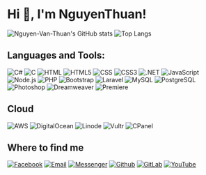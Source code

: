 # Hi 👋, I'm NguyenThuan!

![Nguyen-Van-Thuan's GitHub stats](https://github-readme-stats.vercel.app/api?username=Nguyen-Van-Thuan&bg_color=30,e96443,904e95&title_color=fff&text_color=fff&icon_color=fff&hide_border=false&include_all_commits=false&count_private=true&show_icons=true) ![Top Langs](https://github-readme-stats.vercel.app/api/top-langs/?username=Nguyen-Van-Thuan&bg_color=30,e96443,904e95&title_color=fff&text_color=fff&icon_color=fff&layout=compact&langs_count=8)

## Languages and Tools:
![C#](https://img.shields.io/badge/C%23-239120?logo=c-sharp&logoColor=white)
![C](https://img.shields.io/badge/C-00599C?logo=c&logoColor=white)
![HTML](https://img.shields.io/badge/HTML-239120?logo=html5&logoColor=white)
![HTML5](https://img.shields.io/badge/HTML5-E34F26?logo=html5&logoColor=white)
![CSS](https://img.shields.io/badge/CSS-239120?logo=css3&logoColor=white)
![CSS3](https://img.shields.io/badge/CSS3-1572B6?logo=css3&logoColor=white)
![.NET](https://img.shields.io/badge/.NET-5C2D91?logo=.net&logoColor=white)
![JavaScript](https://img.shields.io/badge/JavaScript-F7DF1E?logo=javascript&logoColor=black)
![Node.js](https://img.shields.io/badge/Node.js-43853D?logo=node.js&logoColor=white)
![PHP](https://img.shields.io/badge/PHP-777BB4?logo=php&logoColor=white)
![Bootstrap](https://img.shields.io/badge/Bootstrap-563D7C?logo=bootstrap&logoColor=white)
![Laravel](https://img.shields.io/badge/Laravel-FF2D20?logo=laravel&logoColor=white)
![MySQL](https://img.shields.io/badge/MySQL-00000F?logo=mysql&logoColor=white)
![PostgreSQL](https://img.shields.io/badge/PostgreSQL-316192?logo=postgresql&logoColor=white)
![Photoshop](https://img.shields.io/badge/Photoshop-31A8FF?logo=adobe-photoshop&logoColor=white)
![Dreamweaver](https://img.shields.io/badge/Dreamweaver-FF61F6?logo=adobe-dreamweaver&logoColor=white)
![Premiere](https://img.shields.io/badge/Premiere-9999FF?logo=adobe-premiere-pro&logoColor=white)


## Cloud
![AWS](https://img.shields.io/badge/AWS-232F3E?logo=amazon-aws&logoColor=white)
![DigitalOcean](https://img.shields.io/badge/DigitalOcean-0080FF?logo=digitalocean&logoColor=white)
![Linode](https://img.shields.io/badge/Linode-00A95C?logo=linode&logoColor=white)
![Vultr](https://img.shields.io/badge/Vultr-007BFC?logo=vultr&logoColor=white)
![CPanel](https://img.shields.io/badge/cPanel-FF6C2C?logo=cpanel&logoColor=white)


## Where to find me
[![Facebook](https://img.shields.io/badge/Facebook-1877F2?logo=Facebook&logoColor=white)](#)
[![Email](https://img.shields.io/badge/Gmail-D14836?logo=gmail&logoColor=white)](mailto:#)
[![Messenger](https://img.shields.io/badge/Messenger-00B2FF?logo=messenger&logoColor=white)](#)
[![Github](https://img.shields.io/badge/GitHub-100000?logo=github&logoColor=white)](#)
[![GitLab](https://img.shields.io/badge/GitLab-330F63?logo=github&logoColor=white)](#)
[![YouTube](https://img.shields.io/badge/YouTube-FF0000?logo=youtube&logoColor=white)](#)
